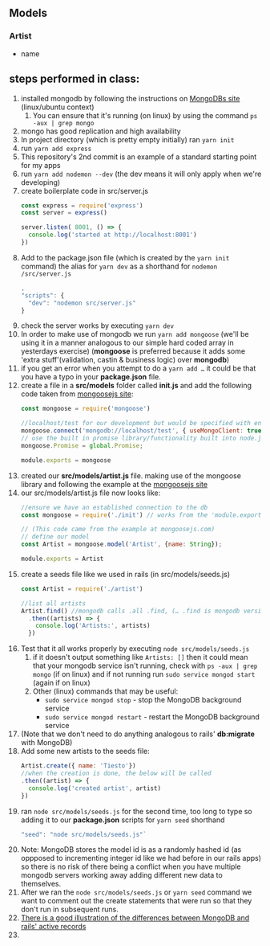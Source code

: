 ## Models

### Artist
* name

## steps performed in class:
1. installed mongodb by following the instructions on [MongoDBs site](https://docs.mongodb.com/manual/tutorial/install-mongodb-on-ubuntu/) (linux/ubuntu context)
    1. You can ensure that it's running (on linux) by using the command `ps -aux | grep mongo`
1. mongo has good replication and high availability
1. In project directory (which is pretty empty initially) ran `yarn init`
1. run `yarn add express`
1. This repository's 2nd commit is an example of a standard starting point for my apps
1. run `yarn add nodemon --dev` (the dev means it will only apply when we're developing)
1. create boilerplate code in src/server.js
    ```javascript
    const express = require('express')
    const server = express()

    server.listen( 8001, () => {
      console.log('started at http://localhost:8001')
    })
    ```
1. Add to the package.json file (which is created by the `yarn init` command) the alias for `yarn dev` as a shorthand for `nodemon /src/server.js`
    ```javascript
    ,
    "scripts": {
      "dev": "nodemon src/server.js"
    }
    ```
1. check the server works by executing `yarn dev`
1. In order to make use of mongodb we run `yarn add mongoose` (we'll be using it in a manner analogous to our simple hard coded array in yesterdays exercise) (**mongoose** is preferred because it adds some 'extra stuff'(validation, castin & business logic) over **mongodb**)
1. if you get an error when you attempt to do a `yarn add …` it could be that you have a typo in your **package.json** file.
1. create a file in a **src/models** folder called **init.js** and add the following code taken from [mongoosejs site](http://mongoosejs.com/):
    ```javascript
    const mongoose = require('mongoose')

    //localhost/test for our development but would be specified with env variables for production…
    mongoose.connect('mongodb://localhost/test', { useMongoClient: true });
    // use the built in promise library/functionality built into node.js
    mongoose.Promise = global.Promise;

    module.exports = mongoose
    ```
1. created our **src/models/artist.js** file. making use of the mongoose library and following the example at the [mongoosejs site](http://mongoosejs.com/)
1. our src/models/artist.js file now looks like:
    ```javascript
    //ensure we have an established connection to the db
    const mongoose = require('./init') // works from the 'module.exports = mongoose' line in init.js

    // (This code came from the example at mongoosejs.com)
    // define our model
    const Artist = mongoose.model('Artist', {name: String});

    module.exports = Artist
    ```
1. create a seeds file like we used in rails (in src/models/seeds.js)
    ```javascript
    const Artist = require('./artist')

    //list all artists
    Artist.find() //mongodb calls .all .find, (… .find is mongodb version of rails' .all)
      .then((artists) => {
        console.log('Artists:', artists)
      })
    ```
1. Test that it all works properly by executing `node src/models/seeds.js`
    1. if it doesn't output something like `Artists: []` then it could mean that your mongodb service isn't running, check with `ps -aux | grep mongo` (if on linux) and if not running run `sudo service mongod start` (again if on linux)
    1. Other (linux) commands that may be useful:
        * `sudo service mongod stop` - stop the MongoDB background service
        * `sudo service mongod restart` - restart the MongoDB background service
1. (Note that we don't need to do anything analogous to rails' **db:migrate** with MongoDB)
1. Add some new artists to the seeds file:
    ```javascript
    Artist.create({ name: 'Tiesto'})
    //when the creation is done, the below will be called
    .then((artist) => {
      console.log('created artist', artist)
    })
    ```
1. ran `node src/models/seeds.js` for the second time, too long to type so adding it to our **package.json** scripts for `yarn seed` shorthand
    ```javascript
    "seed": "node src/models/seeds.js"`
    ```
1. Note: MongoDB stores the model id is as a randomly hashed id (as oppposed to incrementing integer id like we had before in our rails apps) so there is no risk of there being a conflict when you have multiple mongodb servers working away adding different new data to themselves.
1. After we ran the `node src/models/seeds.js` or `yarn seed` command we want to comment out the create statements that were run so that they don't run in subsequent runs.
1. [There is a good illustration of the differences between MongoDB and rails' active records](https://github.com/Coder-Academy-Patterns/mongoose-vs-activerecord)
1. 